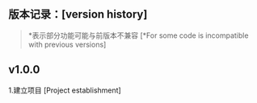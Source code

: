 ﻿## 版本记录：[version history]
> *表示部分功能可能与前版本不兼容 [*For some code is incompatible with previous versions]

## v1.0.0
1.建立项目 [Project establishment]
